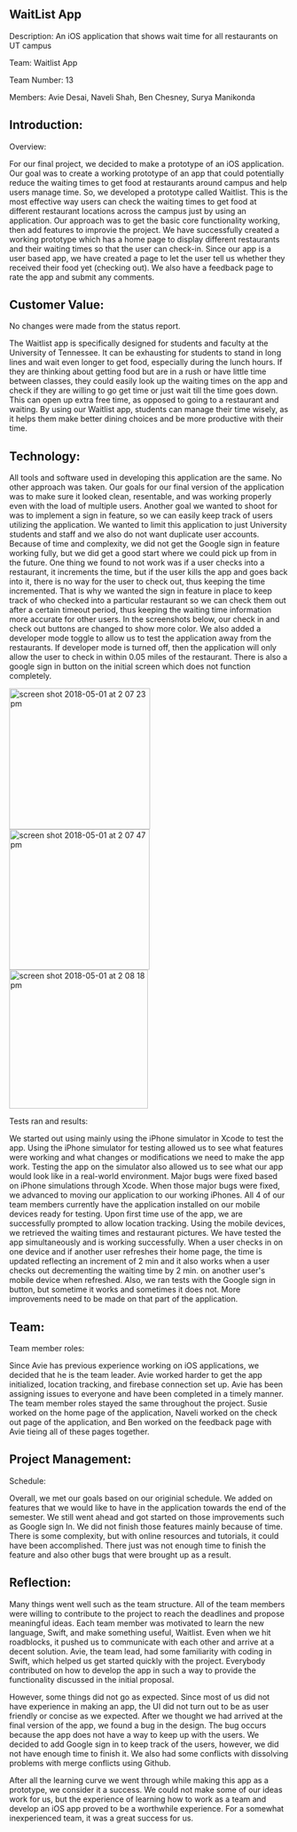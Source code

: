 ## WaitList App

Description: An iOS application that shows wait time for all restaurants on UT campus

Team: Waitlist App

Team Number: 13

Members: Avie Desai, Naveli Shah, Ben Chesney, Surya Manikonda

## Introduction:

Overview:

For our final project, we decided to make a prototype of an iOS application. Our goal was to create a working prototype of an app that could potentially reduce the waiting times to get food at restaurants around campus and help users manage time. So, we developed a prototype called Waitlist. This is the most effective way users can check the waiting times to get food at different restaurant locations across the campus just by using an application. Our approach was to get the basic core functionality working, then add features to improvie the project. We have successfully created a working prototype which has a home page to display different restaurants and their waiting times so that the user can check-in. Since our app is a user based app, we have created a page to let the user tell us whether they received their food yet (checking out). We also have a feedback page to rate the app and submit any comments. 


## Customer Value:

No changes were made from the status report.

The Waitlist app is specifically designed for students and faculty at the University of Tennessee. It can be exhausting for students to stand in long lines and wait even longer to get food, especially during the lunch hours. If they are thinking about getting food but are in a rush or have little time between classes, they could easily look up the waiting times on the app and check if they are willing to go get time or just wait till the time goes down. This can open up extra free time, as opposed to going to a restaurant and waiting. By using our Waitlist app, students can manage their time wisely, as it helps them make better dining choices and be more productive with their time.

## Technology:

All tools and software used in developing this application are the same. No other approach was taken. Our goals for our final version of the application was to make sure it looked clean, resentable, and was working properly even with the load of multiple users. Another goal we wanted to shoot for was to implement a sign in feature, so we can easily keep track of users utilizing the application. We wanted to limit this application to just University students and staff and we also do not want duplicate user accounts. Because of time and complexity, we did not get the Google sign in feature working fully, but we did get a good start where we could pick up from in the future. One thing we found to not work was if a user checks into a restaurant, it increments the time, but if the user kills the app and goes back into it, there is no way for the user to check out, thus keeping the time incremented. That is why we wanted the sign in feature in place to keep track of who checked into a particular restaurant so we can check them out after a certain timeout period, thus keeping the waiting time information more accurate for other users. In the screenshots below, our check in and check out buttons are changed to show more color. We also added a developer mode toggle to allow us to test the application away from the restaurants. If developer mode is turned off, then the application will only allow the user to check in within 0.05 miles of the restaurant. There is also a google sign in button on the initial screen which does not function completely. 
 
<img width="254" alt="screen shot 2018-05-01 at 2 07 23 pm" src="https://user-images.githubusercontent.com/29310209/39486202-55c2ed38-4d49-11e8-8676-2fb028a84575.png">

<img width="253" alt="screen shot 2018-05-01 at 2 07 47 pm" src="https://user-images.githubusercontent.com/29310209/39486220-63c40f98-4d49-11e8-95a8-1007d7d0c2aa.png">

<img width="250" alt="screen shot 2018-05-01 at 2 08 18 pm" src="https://user-images.githubusercontent.com/29310209/39486236-6e8d41e2-4d49-11e8-9b4d-df82b67a3eb9.png">

Tests ran and results:

We started out using mainly using the iPhone simulator in Xcode to test the app. Using the iPhone simulator for testing allowed us to see what features were working and what changes or modifications we need to make the app work. Testing the app on the simulator also allowed us to see what our app would look like in a real-world environment. Major bugs were fixed based on iPhone simulations through Xcode. When those major bugs were fixed, we advanced to moving our application to our working iPhones. All 4 of our team members currently have the application installed on our mobile devices ready for testing. Upon first time use of the app, we are successfully prompted to allow location tracking. Using the mobile devices, we retrieved the waiting times and restaurant pictures. We have tested the app simultaneously and is working successfully. When a user checks in on one device and if another user refreshes their home page, the time is updated reflecting an increment of 2 min and it also works when a user checks out decrementing the waiting time by 2 min. on another user's mobile device when refreshed. Also, we ran tests with the Google sign in button, but sometime it works and sometimes it does not. More improvements need to be made on that part of the application. 

## Team:

Team member roles:

Since Avie has previous experience working on iOS applications, we decided that he is the team leader. Avie worked harder to get the app initialized, location tracking, and firebase connection set up. Avie has been assigning issues to everyone and have been completed in a timely manner. The team member roles stayed the same throughout the project. Susie worked on the home page of the application, Naveli worked on the check out page of the application, and Ben worked on the feedback page with Avie tieing all of these pages together.


## Project Management:

Schedule:

Overall, we met our goals based on our originial schedule. We added on features that we would like to have in the application towards the end of the semester. We still went ahead and got started on those improvements such as Google sign In. We did not finish those features mainly because of time. There is some complexity, but with online resources and tutorials, it could have been accomplished. There just was not enough time to finish the feature and also other bugs that were brought up as a result. 

## Reflection:

Many things went well such as the team structure. All of the team members were willing to contribute to the project to reach the deadlines and propose meaningful ideas. Each team member was motivated to learn the new language, Swift, and make something useful, Waitlist. Even when we hit roadblocks, it pushed us to communicate with each other and arrive at a decent solution. Avie, the team lead, had some familiarity with coding in Swift, which helped us get started quickly with the project. Everybody contributed on how to develop the app in such a way to provide the functionality discussed in the initial proposal.

However, some things did not go as expected. Since most of us did not have experience in making an app, the UI did not turn out to be as user friendly or concise as we expected. After we thought we had arrived at the final version of the app, we found a bug in the design. The bug occurs because the app does not have a way to keep up with the users. We decided to add Google sign in to keep track of the users, however, we did not have enough time to finish it. We also had some conflicts with dissolving problems with merge conflicts using Github. 

After all the learning curve we went through while making this app as a prototype, we consider it a success. We could not make some of our ideas work for us, but the experience of learning how to work as a team and develop an iOS app proved to be a worthwhile experience. For a somewhat inexperienced team, it was a great success for us.
